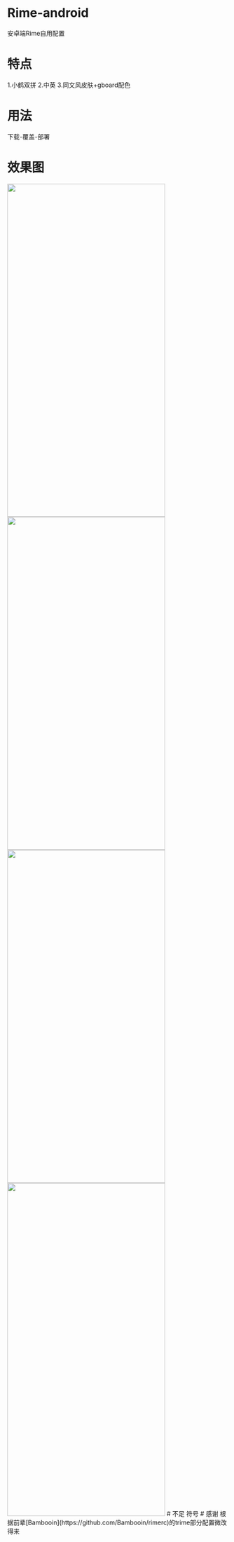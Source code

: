 # Rime-android
安卓端Rime自用配置
# 特点
1.小鹤双拼
2.中英
3.同文风皮肤+gboard配色
# 用法
下载-覆盖-部署
# 效果图
<img src="https://github.com/Jacobax/Rime4Android-config/raw/main/pics/1.jpg" width="360" height="760" />
<img src="https://github.com/Jacobax/Rime4Android-config/raw/main/pics/2.jpg" width="360" height="760" />
<img src="https://github.com/Jacobax/Rime4Android-config/raw/main/pics/3.jpg" width="360" height="760" />
<img src="https://github.com/Jacobax/Rime4Android-config/raw/main/pics/4.jpg" width="360" height="760" />
# 不足
符号
# 感谢
根据前辈[Bambooin](https://github.com/Bambooin/rimerc)的trime部分配置微改得来
